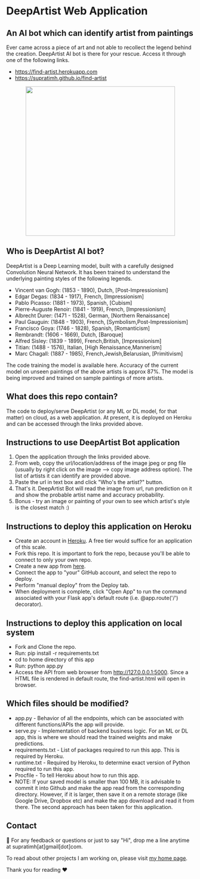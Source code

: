# DeepArtist Web Application
## An AI bot which can identify artist from paintings
Ever came across a piece of art and not able to recollect the legend behind the creation. DeepArtist AI bot is there for your rescue. Access it through one of the following links. 
* https://find-artist.herokuapp.com
* https://supratimh.github.io/find-artist

<p align="center"><img src="https://media.giphy.com/media/PzY2K7SaqIEyA/giphy.gif" width="400" height="400"></p>

## Who is DeepArtist AI bot?
DeepArtist is a Deep Learning model, built with a carefully designed Convolution Neural Network. It has been trained to understand the underlying painting styles of the following legends.

* Vincent van Gogh: (1853 - 1890), Dutch, [Post-Impressionism]
* Edgar Degas: (1834 - 1917), French, [Impressionism]
* Pablo Picasso: (1881 - 1973), Spanish, [Cubism]
* Pierre-Auguste Renoir: (1841 - 1919), French, [Impressionism]
* Albrecht Durer: (1471 - 1528), German, [Northern Renaissance]
* Paul Gauguin: (1848 - 1903), French, [Symbolism,Post-Impressionism]
* Francisco Goya: (1746 - 1828), Spanish, [Romanticism]
* Rembrandt: (1606 - 1669), Dutch, [Baroque]
* Alfred Sisley: (1839 - 1899), French,British, [Impressionism]
* Titian: (1488 - 1576), Italian, [High Renaissance,Mannerism]
* Marc Chagall: (1887 - 1985), French,Jewish,Belarusian, [Primitivism]

The code training the model is available here. Accuracy of the current model on unseen paintings of the above artists is approx 87%.
The model is being improved and trained on sample paintings of more artists.

## What does this repo contain?
The code to deploy/serve DeepArtist (or any ML or DL model, for that matter) on cloud, as a web application. At present, it is deployed on Heroku and can be accessed through the links provided above.

## Instructions to use DeepArtist Bot application
1. Open the application through the links provided above.
2. From web, copy the url/location/address of the image jpeg or png file (usually by right click on the image --> copy image address option). The list of artists it can identify are provided above.
3. Paste the url in text box and click "Who's the artist?" button.
4. That's it. DeepArtist Bot will read the image from url, run prediction on it and show the probable artist name and accuracy probability.
5. Bonus - try an image or painting of your own to see which artist's style is the closest match :)

## Instructions to deploy this application on Heroku
* Create an account in [Heroku](https://www.heroku.com). A free tier would suffice for an application of this scale.
* Fork this repo. It is important to fork the repo, because you'll be able to connect to only your own repo.
* Create a new app from [here](https://dashboard.heroku.com/apps).
* Connect the app to "your" GitHub account, and select the repo to deploy.
* Perform "manual deploy" from the Deploy tab.
* When deployment is complete, click "Open App" to run the command associated with your Flask app's default route (i.e. @app.route('/') decorator).

## Instructions to deploy this application on local system
* Fork and Clone the repo.
* Run: pip install -r requirements.txt
* cd to home directory of this app
* Run: python app.py
* Access the API from web browser from http://127.0.0.0.1:5000. Since a HTML file is rendered in default route, the find-artist.html will open in browser.

## Which files should be modified?
* app.py - Behavior of all the endpoints, which can be associated with different functions/APIs the app will provide.
* serve.py - Implementation of backend business logic. For an ML or DL app, this is where we should read the trained weights and make predictions.
* requirements.txt - List of packages required to run this app. This is required by Heroku.
* runtime.txt - Required by Heroku, to determine exact version of Python required to run this app.
* Procfile - To tell Heroku about how to run this app.
* NOTE: If your saved model is smaller than 100 MB, it is advisable to commit it into Github and make the app read from the corresponding directory. However, if it is larger, then save it on a remote storage (like Google Drive, Dropbox etc) and make the app download and read it from there. The second approach has been taken for this application.

## Contact
:love_letter: For any feedback or questions or just to say "Hi", drop me a line anytime at supratimh[at]gmail[dot]com.

To read about other projects I am working on, please visit [my home page](https://supratimh.github.io).

Thank you for reading :heart:
